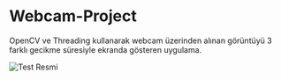 # Webcam-Project
OpenCV ve Threading kullanarak webcam üzerinden alınan görüntüyü 3 farklı gecikme süresiyle ekranda gösteren uygulama.

![Test Resmi]([resim_urlsi](https://github.com/emirselver/Webcam-Project/blob/main/src/test.png)https://github.com/emirselver/Webcam-Project/blob/main/src/test.png)

